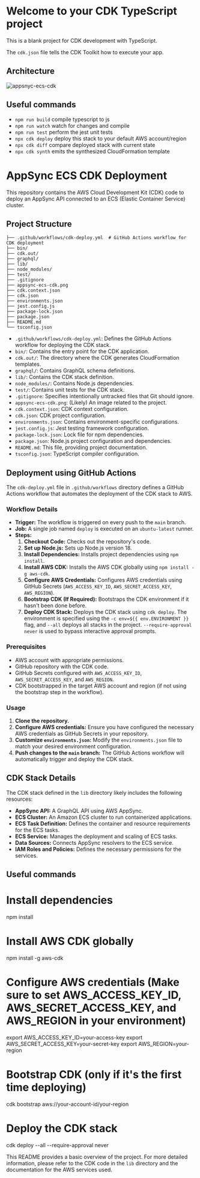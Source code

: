 # Welcome to your CDK TypeScript project

This is a blank project for CDK development with TypeScript.

The `cdk.json` file tells the CDK Toolkit how to execute your app.

## Architecture
![appsnyc-ecs-cdk](https://github.com/user-attachments/assets/8badf617-8776-4c57-abfb-a8d59b504436)


## Useful commands

* `npm run build`   compile typescript to js
* `npm run watch`   watch for changes and compile
* `npm run test`    perform the jest unit tests
* `npx cdk deploy`  deploy this stack to your default AWS account/region
* `npx cdk diff`    compare deployed stack with current state
* `npx cdk synth`   emits the synthesized CloudFormation template

# AppSync ECS CDK Deployment

This repository contains the AWS Cloud Development Kit (CDK) code to deploy an AppSync API connected to an ECS (Elastic Container Service) cluster.

## Project Structure
```
├── .github/workflows/cdk-deploy.yml  # GitHub Actions workflow for CDK deployment
├── bin/
├── cdk.out/
├── graphql/
├── lib/
├── node_modules/
├── test/
├── .gitignore
├── appsync-ecs-cdk.png
├── cdk.context.json
├── cdk.json
├── environments.json
├── jest.config.js
├── package-lock.json
├── package.json
├── README.md
└── tsconfig.json
```

* `.github/workflows/cdk-deploy.yml`: Defines the GitHub Actions workflow for deploying the CDK stack.
* `bin/`: Contains the entry point for the CDK application.
* `cdk.out/`: The directory where the CDK generates CloudFormation templates.
* `graphql/`: Contains GraphQL schema definitions.
* `lib/`: Contains the CDK stack definition.
* `node_modules/`: Contains Node.js dependencies.
* `test/`: Contains unit tests for the CDK stack.
* `.gitignore`: Specifies intentionally untracked files that Git should ignore.
* `appsync-ecs-cdk.png`: (Likely) An image related to the project.
* `cdk.context.json`: CDK context configuration.
* `cdk.json`: CDK project configuration.
* `environments.json`: Contains environment-specific configurations.
* `jest.config.js`: Jest testing framework configuration.
* `package-lock.json`: Lock file for npm dependencies.
* `package.json`: Node.js project configuration and dependencies.
* `README.md`: This file, providing project documentation.
* `tsconfig.json`: TypeScript compiler configuration.

## Deployment using GitHub Actions

The `cdk-deploy.yml` file in `.github/workflows` directory defines a GitHub Actions workflow that automates the deployment of the CDK stack to AWS.

### Workflow Details

* **Trigger:** The workflow is triggered on every push to the `main` branch.
* **Job:** A single job named `deploy` is executed on an `ubuntu-latest` runner.
* **Steps:**
    1.  **Checkout Code:** Checks out the repository's code.
    2.  **Set up Node.js:** Sets up Node.js version 18.
    3.  **Install Dependencies:** Installs project dependencies using `npm install`.
    4.  **Install AWS CDK:** Installs the AWS CDK globally using `npm install -g aws-cdk`.
    5.  **Configure AWS Credentials:** Configures AWS credentials using GitHub Secrets (`AWS_ACCESS_KEY_ID`, `AWS_SECRET_ACCESS_KEY`, `AWS_REGION`).
    6.  **Bootstrap CDK (If Required):** Bootstraps the CDK environment if it hasn't been done before.
    7.  **Deploy CDK Stack:** Deploys the CDK stack using `cdk deploy`. The environment is specified using the `-c env=${{ env.ENVIRONMENT }}` flag, and `--all` deploys all stacks in the project. `--require-approval never` is used to bypass interactive approval prompts.

### Prerequisites

* AWS account with appropriate permissions.
* GitHub repository with the CDK code.
* GitHub Secrets configured with `AWS_ACCESS_KEY_ID`, `AWS_SECRET_ACCESS_KEY`, and `AWS_REGION`.
* CDK bootstrapped in the target AWS account and region (if not using the bootstrap step in the workflow).

### Usage

1.  **Clone the repository.**
2.  **Configure AWS credentials:** Ensure you have configured the necessary AWS credentials as GitHub Secrets in your repository.
3.  **Customize `environments.json`:** Modify the `environments.json` file to match your desired environment configuration.
4.  **Push changes to the `main` branch:** The GitHub Actions workflow will automatically trigger and deploy the CDK stack.

## CDK Stack Details

The CDK stack defined in the `lib` directory likely includes the following resources:

* **AppSync API:** A GraphQL API using AWS AppSync.
* **ECS Cluster:** An Amazon ECS cluster to run containerized applications.
* **ECS Task Definition:** Defines the container and resource requirements for the ECS tasks.
* **ECS Service:** Manages the deployment and scaling of ECS tasks.
* **Data Sources:** Connects AppSync resolvers to the ECS service.
* **IAM Roles and Policies:** Defines the necessary permissions for the services.

## Useful commands

# Install dependencies
npm install

# Install AWS CDK globally
npm install -g aws-cdk

# Configure AWS credentials (Make sure to set AWS_ACCESS_KEY_ID, AWS_SECRET_ACCESS_KEY, and AWS_REGION in your environment)
export AWS_ACCESS_KEY_ID=your-access-key
export AWS_SECRET_ACCESS_KEY=your-secret-key
export AWS_REGION=your-region

# Bootstrap CDK (only if it's the first time deploying)
cdk bootstrap aws://your-account-id/your-region

# Deploy the CDK stack
cdk deploy --all --require-approval never

This README provides a basic overview of the project. For more detailed information, please refer to the CDK code in the `lib` directory and the documentation for the AWS services used.